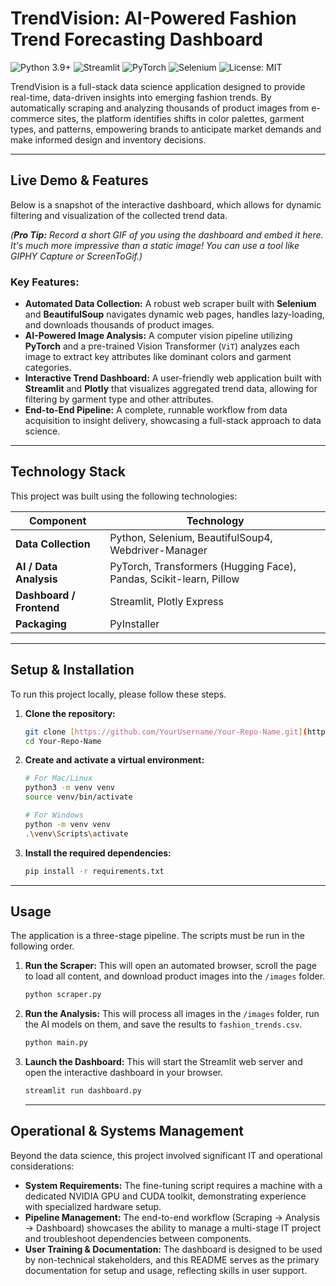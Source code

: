 # TrendVision: AI-Powered Fashion Trend Forecasting Dashboard

![Python 3.9+](https://img.shields.io/badge/Python-3.9+-blue?style=for-the-badge&logo=python)
![Streamlit](https://img.shields.io/badge/Streamlit-FF4B4B?style=for-the-badge&logo=streamlit)
![PyTorch](https://img.shields.io/badge/PyTorch-EE4C2C?style=for-the-badge&logo=pytorch)
![Selenium](https://img.shields.io/badge/Selenium-43B02A?style=for-the-badge&logo=selenium)
![License: MIT](https://img.shields.io/badge/License-MIT-yellow?style=for-the-badge)

TrendVision is a full-stack data science application designed to provide real-time, data-driven insights into emerging fashion trends. By automatically scraping and analyzing thousands of product images from e-commerce sites, the platform identifies shifts in color palettes, garment types, and patterns, empowering brands to anticipate market demands and make informed design and inventory decisions.

---

## Live Demo & Features

Below is a snapshot of the interactive dashboard, which allows for dynamic filtering and visualization of the collected trend data.

*_(**Pro Tip:** Record a short GIF of you using the dashboard and embed it here. It's much more impressive than a static image! You can use a tool like GIPHY Capture or ScreenToGif.)_*


### Key Features:
* **Automated Data Collection:** A robust web scraper built with **Selenium** and **BeautifulSoup** navigates dynamic web pages, handles lazy-loading, and downloads thousands of product images.
* **AI-Powered Image Analysis:** A computer vision pipeline utilizing **PyTorch** and a pre-trained Vision Transformer (`ViT`) analyzes each image to extract key attributes like dominant colors and garment categories.
* **Interactive Trend Dashboard:** A user-friendly web application built with **Streamlit** and **Plotly** that visualizes aggregated trend data, allowing for filtering by garment type and other attributes.
* **End-to-End Pipeline:** A complete, runnable workflow from data acquisition to insight delivery, showcasing a full-stack approach to data science.

---

## Technology Stack

This project was built using the following technologies:

| Component             | Technology                                                                                                  |
| --------------------- | ----------------------------------------------------------------------------------------------------------- |
| **Data Collection** | Python, Selenium, BeautifulSoup4, Webdriver-Manager                                                         |
| **AI / Data Analysis**| PyTorch, Transformers (Hugging Face), Pandas, Scikit-learn, Pillow                                          |
| **Dashboard / Frontend** | Streamlit, Plotly Express                                                                                   |
| **Packaging** | PyInstaller                                                                                                 |

---

## Setup & Installation

To run this project locally, please follow these steps.

1.  **Clone the repository:**
    ```bash
    git clone [https://github.com/YourUsername/Your-Repo-Name.git](https://github.com/YourUsername/Your-Repo-Name.git)
    cd Your-Repo-Name
    ```

2.  **Create and activate a virtual environment:**
    ```bash
    # For Mac/Linux
    python3 -m venv venv
    source venv/bin/activate

    # For Windows
    python -m venv venv
    .\venv\Scripts\activate
    ```

3.  **Install the required dependencies:**
    ```bash
    pip install -r requirements.txt
    ```

---

## Usage

The application is a three-stage pipeline. The scripts must be run in the following order.

1.  **Run the Scraper:** This will open an automated browser, scroll the page to load all content, and download product images into the `/images` folder.
    ```bash
    python scraper.py
    ```

2.  **Run the Analysis:** This will process all images in the `/images` folder, run the AI models on them, and save the results to `fashion_trends.csv`.
    ```bash
    python main.py
    ```

3.  **Launch the Dashboard:** This will start the Streamlit web server and open the interactive dashboard in your browser.
    ```bash
    streamlit run dashboard.py
    ```
    ---
## Operational & Systems Management

Beyond the data science, this project involved significant IT and operational considerations:

* **System Requirements:** The fine-tuning script requires a machine with a dedicated NVIDIA GPU and CUDA toolkit, demonstrating experience with specialized hardware setup.
* **Pipeline Management:** The end-to-end workflow (Scraping -> Analysis -> Dashboard) showcases the ability to manage a multi-stage IT project and troubleshoot dependencies between components.
* **User Training & Documentation:** The dashboard is designed to be used by non-technical stakeholders, and this README serves as the primary documentation for setup and usage, reflecting skills in user support.